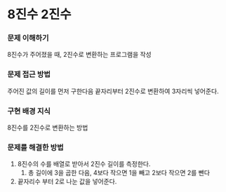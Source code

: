 # 8진수 2진수

### 문제 이해하기
8진수가 주어졌을 때, 2진수로 변환하는 프로그램을 작성
### 문제 접근 방법
주어진 값의 길이를 먼저 구한다음 끝자리부터 2진수로 변환하여 3자리씩 넣어준다.
### 구현 배경 지식
8진수를 2진수로 변환하는 방법
### 문제를 해결한 방법
1. 8진수의 수를 배열로 받아서 2진수 길이를 측정한다.
   1. 총 길이에 3을 곱한 다음, 4보다 작으면 1을 빼고 2보다 작으면 2를 뺀다
2. 끝자리수 부터 2로 나눈 값을 넣어준다.